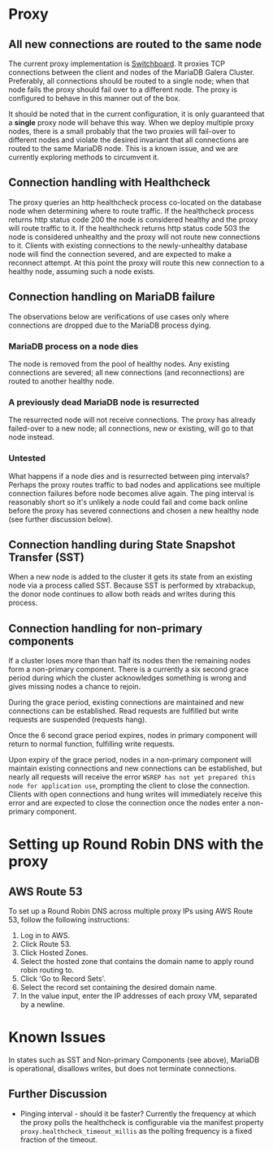 # Proxy

## All new connections are routed to the same node ##

The current proxy implementation is [Switchboard](https://github.com/pivotal-cf-experimental/switchboard). It proxies TCP connections between the client and nodes of the MariaDB Galera Cluster. Preferably, all connections should be routed to a single node; when that node fails the proxy should fail over to a different node. The proxy is configured to behave in this manner out of the box.

It should be noted that in the current configuration, it is only guaranteed that a **single** proxy node will behave this way. When we deploy multiple proxy nodes, there is a small probably that the two proxies will fail-over to different nodes and violate the desired invariant that all connections are routed to the same MariaDB node. This is a known issue, and we are currently exploring methods to circumvent it.

## Connection handling with Healthcheck

The proxy queries an http healthcheck process co-located on the database node when determining where to route traffic. If the healthcheck process returns http status code 200 the node is considered healthy and the proxy will route traffic to it. If the healthcheck returns http status code 503 the node is considered unhealthy and the proxy will not route new connections to it. Clients with existing connections to the newly-unhealthy database node will find the connection severed, and are expected to make a reconnect attempt. At this point the proxy will route this new connection to a healthy node, assuming such a node exists.

## Connection handling on MariaDB failure ##

The observations below are verifications of use cases only where connections are dropped due to the MariaDB process dying.

### MariaDB process on a node dies ###

The node is removed from the pool of healthy nodes. Any existing connections are severed; all new connections (and reconnections) are routed to another healthy node.

### A previously dead MariaDB node is resurrected ###

The resurrected node will not receive connections. The proxy has already failed-over to a new node; all connections, new or existing, will go to that node instead.

### Untested ###

What happens if a node dies and is resurrected between ping intervals? Perhaps the proxy routes traffic to bad nodes and applications see multiple connection failures before node becomes alive again. The ping interval is reasonably short so it's unlikely a node could fail and come back online before the proxy has severed connections and chosen a new healthy node (see further discussion below).

## Connection handling during State Snapshot Transfer (SST)

When a new node is added to the cluster it gets its state from an existing node via a process called SST. Because SST is performed by xtrabackup, the donor node continues to allow both reads and writes during this process.

## Connection handling for non-primary components ##

If a cluster loses more than than half its nodes then the remaining nodes form a non-primary component. There is a currently a six second grace period during which the cluster acknowledges something is wrong and gives missing nodes a chance to rejoin.

During the grace period, existing connections are maintained and new connections can be established. Read requests are fulfilled but write requests are suspended (requests hang).

Once the 6 second grace period expires, nodes in primary component will return to normal function, fulfilling write requests.

Upon expiry of the grace period, nodes in a non-primary component will maintain existing connections and new connections can be established, but nearly all requests will receive the error `WSREP has not yet prepared this node for application use`, prompting the client to close the connection. Clients with open connections and hung writes will immediately receive this error and are expected to close the connection once the nodes enter a non-primary component.

# Setting up Round Robin DNS with the proxy

## AWS Route 53

To set up a Round Robin DNS across multiple proxy IPs using AWS Route 53,
follow the following instructions:

1. Log in to AWS.
2. Click Route 53.
3. Click Hosted Zones.
4. Select the hosted zone that contains the domain name to apply round robin routing to.
5. Click 'Go to Record Sets'.
6. Select the record set containing the desired domain name.
7. In the value input, enter the IP addresses of each proxy VM, separated by a newline.

# Known Issues #

In states such as SST and Non-primary Components (see above), MariaDB is operational, disallows writes, but does not terminate connections.

## Further Discussion ##

* Pinging interval - should it be faster? Currently the frequency at which the proxy polls the healthcheck is configurable via the manifest property `proxy.healthcheck_timeout_millis` as the polling frequency is a fixed fraction of the timeout.
